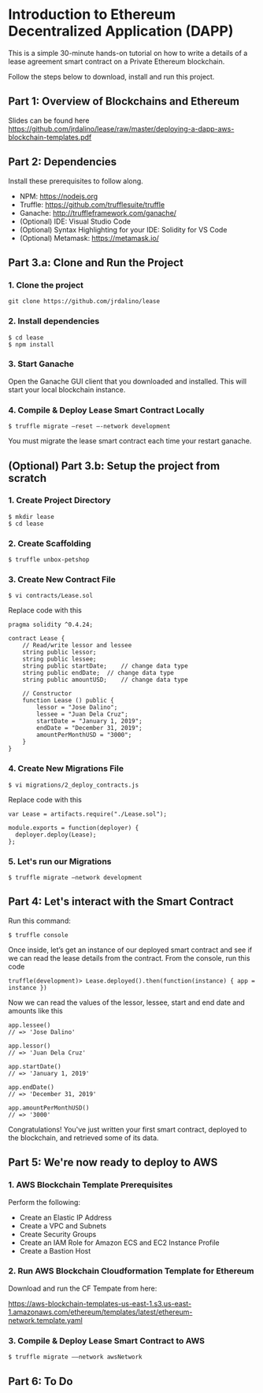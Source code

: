 # Introduction to Ethereum Decentralized Application (DAPP)
This is a simple 30-minute hands-on tutorial on how to write a details of a lease agreement smart contract on a Private Ethereum blockchain.

Follow the steps below to download, install and run this project.

## Part 1: Overview of Blockchains and Ethereum
Slides can be found here https://github.com/jrdalino/lease/raw/master/deploying-a-dapp-aws-blockchain-templates.pdf

## Part 2: Dependencies
Install these prerequisites to follow along.
- NPM: https://nodejs.org
- Truffle: https://github.com/trufflesuite/truffle
- Ganache: http://truffleframework.com/ganache/
- (Optional) IDE: Visual Studio Code
- (Optional) Syntax Highlighting for your IDE: Solidity for VS Code
- (Optional) Metamask: https://metamask.io/

## Part 3.a: Clone and Run the Project
### 1. Clone the project
```
git clone https://github.com/jrdalino/lease
```

### 2. Install dependencies
```
$ cd lease
$ npm install
```

### 3. Start Ganache
Open the Ganache GUI client that you downloaded and installed. This will start your local blockchain instance.

### 4. Compile & Deploy Lease Smart Contract Locally
```
$ truffle migrate –reset –-network development
```

You must migrate the lease smart contract each time your restart ganache.

## (Optional) Part 3.b: Setup the project from scratch
### 1. Create Project Directory
```
$ mkdir lease
$ cd lease
```

### 2. Create Scaffolding
```
$ truffle unbox-petshop
```

### 3. Create New Contract File

```
$ vi contracts/Lease.sol
```

Replace code with this

```
pragma solidity ^0.4.24;

contract Lease {
    // Read/write lessor and lessee
    string public lessor;
    string public lessee;
    string public startDate;	// change data type
    string public endDate;	// change data type
    string public amountUSD;	// change data type

    // Constructor
    function Lease () public {
        lessor = "Jose Dalino";
        lessee = "Juan Dela Cruz";
        startDate = "January 1, 2019";
        endDate = "December 31, 2019";
        amountPerMonthUSD = "3000";
    }
}
```

### 4. Create New Migrations File
```
$ vi migrations/2_deploy_contracts.js
```

Replace code with this

```
var Lease = artifacts.require("./Lease.sol");

module.exports = function(deployer) {
  deployer.deploy(Lease);
};
```

### 5. Let's run our Migrations
```
$ truffle migrate –network development
```

## Part 4: Let's interact with the Smart Contract
Run this command:

```
$ truffle console
```

Once inside, let’s get an instance of our deployed smart contract and see if we can read the lease details from the contract. From the console, run this code

```
truffle(development)> Lease.deployed().then(function(instance) { app = instance })
```

Now we can read the values of the lessor, lessee, start and end date and amounts like this

```
app.lessee()
// => 'Jose Dalino'

app.lessor()
// => 'Juan Dela Cruz'

app.startDate()
// => 'January 1, 2019'

app.endDate()
// => 'December 31, 2019'

app.amountPerMonthUSD()
// => '3000'
```

Congratulations! You've just written your first smart contract, deployed to the blockchain, and retrieved some of its data.

## Part 5: We're now ready to deploy to AWS
### 1. AWS Blockchain Template Prerequisites
Perform the following:
- Create an Elastic IP Address
- Create a VPC and Subnets
- Create Security Groups
- Create an IAM Role for Amazon ECS and EC2 Instance Profile
- Create a Bastion Host

### 2. Run AWS Blockchain Cloudformation Template for Ethereum
Download and run the CF Tempate from here:

https://aws-blockchain-templates-us-east-1.s3.us-east-1.amazonaws.com/ethereum/templates/latest/ethereum-network.template.yaml

### 3. Compile & Deploy Lease Smart Contract to AWS
```
$ truffle migrate ––network awsNetwork
```

## Part 6: To Do
